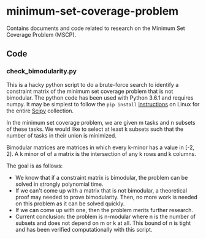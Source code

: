 # minimum-set-coverage-problem
Contains documents and code related to research on the Minimum Set Coverage Problem (MSCP).

## Code

### check_bimodularity.py

This is a hacky python script to do a brute-force search to identify a constraint matrix of the minimum set coverage problem that is not bimodular. The python code has been used with Python 3.6.1 and requires numpy. It may be simplest to follow the `pip install` [instructions](https://www.scipy.org/install.html) on Linux for the entire [Scipy](https://www.scipy.org) collection.


In the minimum set coverage problem, we are given m tasks and n subsets of these tasks.
We would like to select at least k subsets such that the number of tasks in their union is
minimized.

Bimodular matrices are matrices in which every k-minor has a value in [-2, 2]. A k minor of
of a matrix is the intersection of any k rows and k columns.

The goal is as follows:

- We know that if a constraint matrix is bimodular, the problem can be solved in strongly polynomial time.
- If we can't come up with a matrix that is not bimodular, a theoretical proof may needed to prove bimodularity. Then, no more work is needed on this problem as it can be solved quickly.
- If we can come up with one, then the problem merits further research.
- Current conclusion: the problem is n-modular where n is the number of subsets and does not depend on m or k at all. This bound of n is tight and has been verified computationally with this script.